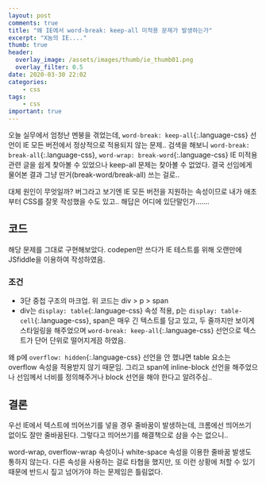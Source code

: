 ```yaml
---
layout: post
comments: true
title: "왜 IE에서 word-break: keep-all 미적용 문제가 발생하는가"
excerpt: "X놈의 IE...."
thumb: true
header:
  overlay_image: /assets/images/thumb/ie_thumb01.png
  overlay_filter: 0.5
date: 2020-03-30 22:02
categories:
    - css
tags:
    - css
important: true
---
```

오늘 실무에서 엄청난 멘붕을 겪었는데, ```word-break: keep-all```{:.language-css} 선언이 IE 모든 버전에서 정상적으로 적용되지 않는 문제.. 검색을 해보니 ```word-break: break-all```{:.language-css}, ```word-wrap: break-word```{:.language-css} IE 미적용 관련 글을 쉽게 찾아볼 수 있었으나 keep-all 문제는 찾아볼 수 없었다. 결국 선임에게 물어본 결과 그냥 딴거(break-word/break-all) 쓰는 걸로..

대체 원인이 무엇일까? 버그라고 보기엔 IE 모든 버전을 지원하는 속성이므로 내가 애초부터 CSS를 잘못 작성했을 수도 있고.. 해답은 어디에 있단말인가.......

## 코드

<script async src="//jsfiddle.net/dmitry762/psgk8hcf/12/embed/html,css,result/"></script>

해당 문제를 그대로 구현해보았다. codepen만 쓰다가 IE 테스트를 위해 오랜만에 JSfiddle을 이용하여 작성하였음.

### 조건

* 3단 중첩 구조의 마크업. 위 코드는 div &gt; p &gt; span
* div는 ```display: table```{:.language-css} 속성 적용, p는 ```display: table-cell```{:.language-css}, span은 매우 긴 텍스트를 담고 있고, 두 줄까지만 보이게 스타일링을 해주었으며 ```word-break: keep-all```{:.language-css} 선언으로 텍스트가 단어 단위로 떨어지게끔 하였음.

왜 p에 ```overflow: hidden```{:.language-css} 선언을 안 했냐면 table 요소는 overflow 속성을 적용받지 않기 때문임. 그리고 span에 inline-block 선언을 해주었으나 선임께서 너비를 정의해주거나 block 선언을 해야 한다고 알려주심..

## 결론
우선 IE에서 텍스트에 띄어쓰기를 넣을 경우 줄바꿈이 발생하는데, 크롬에선 띄어쓰기 없이도 잘만 줄바꿈된다. 그렇다고 띄어쓰기를 해결책으로 삼을 수는 없으니..

word-wrap, overflow-wrap 속성이나 white-space 속성을 이용한 줄바꿈 발생도 통하지 않는다. 다른 속성을 사용하는 걸로 타협을 했지만, 또 이런 상황에 처할 수 있기 때문에 반드시 짚고 넘어가야 하는 문제임은 틀림없다.